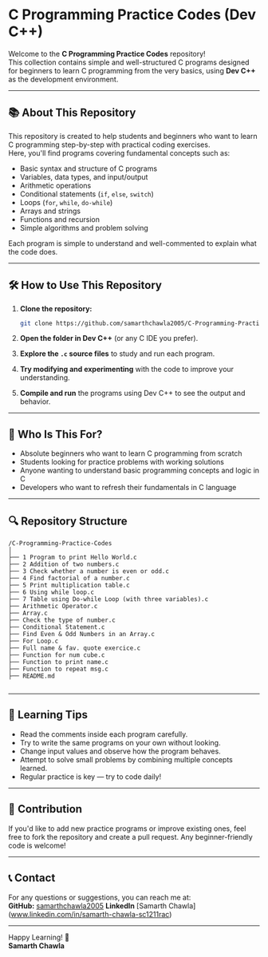 
# C Programming Practice Codes (Dev C++)

Welcome to the **C Programming Practice Codes** repository!  
This collection contains simple and well-structured C programs designed for beginners to learn C programming from the very basics, using **Dev C++** as the development environment.

---

## 📚 About This Repository

This repository is created to help students and beginners who want to learn C programming step-by-step with practical coding exercises.  
Here, you'll find programs covering fundamental concepts such as:

- Basic syntax and structure of C programs  
- Variables, data types, and input/output  
- Arithmetic operations  
- Conditional statements (`if`, `else`, `switch`)  
- Loops (`for`, `while`, `do-while`)  
- Arrays and strings  
- Functions and recursion  
- Simple algorithms and problem solving  

Each program is simple to understand and well-commented to explain what the code does.

---

## 🛠️ How to Use This Repository

1. **Clone the repository:**

   ```bash
   git clone https://github.com/samarthchawla2005/C-Programming-Practice-Codes.git
   ```

2. **Open the folder in Dev C++** (or any C IDE you prefer).

3. **Explore the `.c` source files** to study and run each program.

4. **Try modifying and experimenting** with the code to improve your understanding.

5. **Compile and run** the programs using Dev C++ to see the output and behavior.

---

## 🎯 Who Is This For?

- Absolute beginners who want to learn C programming from scratch  
- Students looking for practice problems with working solutions  
- Anyone wanting to understand basic programming concepts and logic in C  
- Developers who want to refresh their fundamentals in C language  

---

## 🔍 Repository Structure

```
/C-Programming-Practice-Codes
│
├── 1 Program to print Hello World.c
├── 2 Addition of two numbers.c
├── 3 Check whether a number is even or odd.c
├── 4 Find factorial of a number.c
├── 5 Print multiplication table.c
├── 6 Using while loop.c
├── 7 Table using Do-while Loop (with three variables).c
├── Arithmetic Operator.c
├── Array.c
├── Check the type of number.c
├── Conditional Statement.c
├── Find Even & Odd Numbers in an Array.c
├── For Loop.c
├── Full name & fav. quote exercice.c
├── Function for num cube.c
├── Function to print name.c
├── Function to repeat msg.c
├── README.md


```

---

## 📖 Learning Tips

- Read the comments inside each program carefully.  
- Try to write the same programs on your own without looking.  
- Change input values and observe how the program behaves.  
- Attempt to solve small problems by combining multiple concepts learned.  
- Regular practice is key — try to code daily!

---

## 🤝 Contribution

If you'd like to add new practice programs or improve existing ones, feel free to fork the repository and create a pull request. Any beginner-friendly code is welcome!

---

## 📞 Contact

For any questions or suggestions, you can reach me at:  
**GitHub:** [samarthchawla2005](https://github.com/samarthchawla2005)
**LinkedIn** [Samarth Chawla] (www.linkedin.com/in/samarth-chawla-sc1211rac)

---

Happy Learning! 🚀  
**Samarth Chawla**

